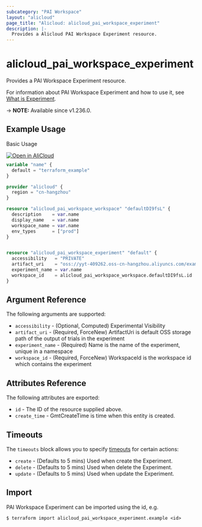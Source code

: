 ```yaml
---
subcategory: "PAI Workspace"
layout: "alicloud"
page_title: "Alicloud: alicloud_pai_workspace_experiment"
description: |-
  Provides a Alicloud PAI Workspace Experiment resource.
---
```


# alicloud_pai_workspace_experiment

Provides a PAI Workspace Experiment resource.



For information about PAI Workspace Experiment and how to use it, see [What is Experiment](https://next.api.alibabacloud.com/document/AIWorkSpace/2021-02-04/CreateExperiment).

-> **NOTE:** Available since v1.236.0.

## Example Usage

Basic Usage

<div style="display: block;margin-bottom: 40px;"><div class="oics-button" style="float: right;position: absolute;margin-bottom: 10px;">
  <a href="https://api.aliyun.com/terraform?resource=alicloud_pai_workspace_experiment&exampleId=24283ef1-ac2b-a17f-8da4-6a364a2880b8daf3f17d&activeTab=example&spm=docs.r.pai_workspace_experiment.0.24283ef1ac&intl_lang=EN_US" target="_blank">
    <img alt="Open in AliCloud" src="https://img.alicdn.com/imgextra/i1/O1CN01hjjqXv1uYUlY56FyX_!!6000000006049-55-tps-254-36.svg" style="max-height: 44px; max-width: 100%;">
  </a>
</div></div>

```terraform
variable "name" {
  default = "terraform_example"
}

provider "alicloud" {
  region = "cn-hangzhou"
}

resource "alicloud_pai_workspace_workspace" "defaultDI9fsL" {
  description    = var.name
  display_name   = var.name
  workspace_name = var.name
  env_types      = ["prod"]
}


resource "alicloud_pai_workspace_experiment" "default" {
  accessibility   = "PRIVATE"
  artifact_uri    = "oss://yyt-409262.oss-cn-hangzhou.aliyuncs.com/example/"
  experiment_name = var.name
  workspace_id    = alicloud_pai_workspace_workspace.defaultDI9fsL.id
}
```

## Argument Reference

The following arguments are supported:
* `accessibility` - (Optional, Computed) Experimental Visibility
* `artifact_uri` - (Required, ForceNew) ArtifactUri is default OSS storage path of the output of trials in the experiment
* `experiment_name` - (Required) Name is the name of the experiment, unique in a namespace
* `workspace_id` - (Required, ForceNew) WorkspaceId is the workspace id which contains the experiment

## Attributes Reference

The following attributes are exported:
* `id` - The ID of the resource supplied above.
* `create_time` - GmtCreateTime is time when this entity is created.

## Timeouts

The `timeouts` block allows you to specify [timeouts](https://developer.hashicorp.com/terraform/language/resources/syntax#operation-timeouts) for certain actions:
* `create` - (Defaults to 5 mins) Used when create the Experiment.
* `delete` - (Defaults to 5 mins) Used when delete the Experiment.
* `update` - (Defaults to 5 mins) Used when update the Experiment.

## Import

PAI Workspace Experiment can be imported using the id, e.g.

```shell
$ terraform import alicloud_pai_workspace_experiment.example <id>
```